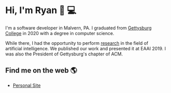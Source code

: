 # Hi, I'm Ryan 👋 :computer:

I'm a software developer in Malvern, PA. I graduated from [Gettysburg College](http://gettysburg.edu) in 2020 with a degree in computer science. 

While there, I had the opportunity to perform [research](http://cs.gettysburg.edu/~tneller/papers/eaai19-boaf-solve.pdf) in the field of artificial intelligence. We published our work and presented it at EAAI 2019. I was also the President of Gettysburg's chapter of ACM.

## Find me on the web :earth_americas:
* [Personal Site](https://www.ryansmolik.com)
